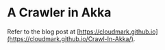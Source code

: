 # A Crawler in Akka

Refer to the blog post at [https://cloudmark.github.io](https://cloudmark.github.io/Crawl-In-Akka/).  